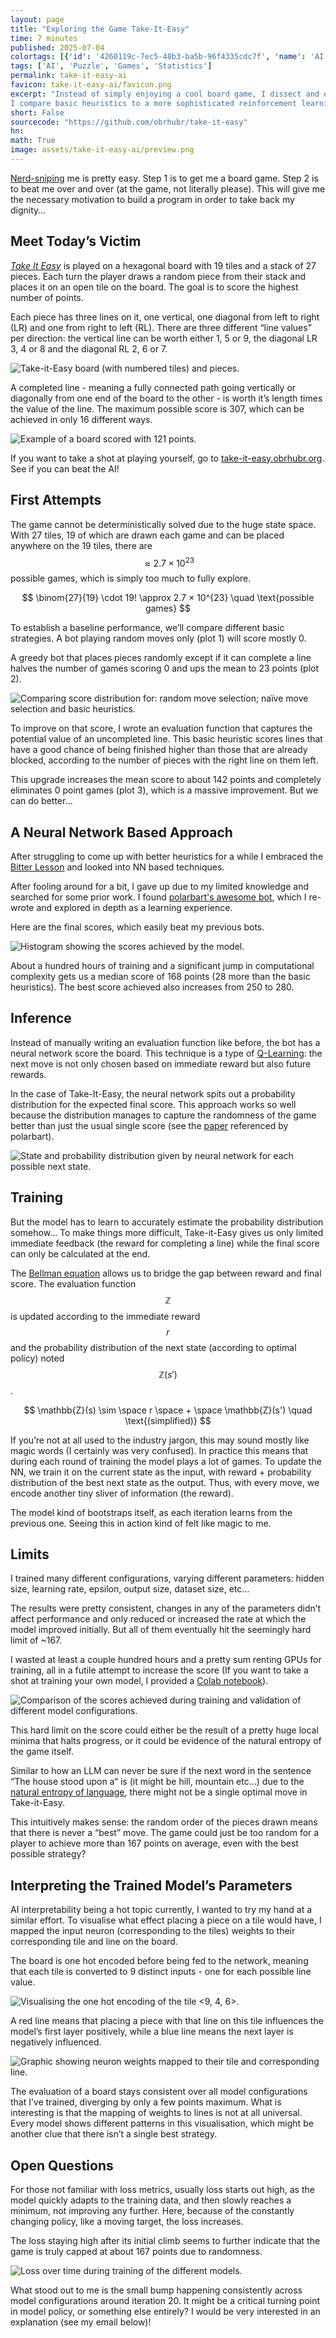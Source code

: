 ```yaml
---
layout: page
title: "Exploring the Game Take-It-Easy"
time: 7 minutes
published: 2025-07-04
colortags: [{'id': '4260119c-7ec5-48b3-ba5b-96f4335cdc7f', 'name': 'AI', 'color': 'yellow'}, {'id': 'f50f3705-0c22-40e2-a074-91d12222a447', 'name': 'Puzzle', 'color': 'purple'}, {'id': '28d7f40f-be75-455e-9d82-781b78d1548c', 'name': 'Games', 'color': 'pink'}, {'id': '805abdfa-25d7-4253-b70a-011688c45da1', 'name': 'Statistics', 'color': 'blue'}]
tags: ['AI', 'Puzzle', 'Games', 'Statistics']
permalink: take-it-easy-ai
favicon: take-it-easy-ai/favicon.png
excerpt: "Instead of simply enjoying a cool board game, I dissect and explore the different approaches to solving the imperfect information game Take-It-Easy.
I compare basic heuristics to a more sophisticated reinforcement learning approach."
short: False
sourcecode: "https://github.com/obrhubr/take-it-easy"
hn: 
math: True
image: assets/take-it-easy-ai/preview.png
---
```


[Nerd-sniping](https://xkcd.com/356/) me is pretty easy. Step 1 is to get me a board game. Step 2 is to beat me over and over (at the game, not literally please). This will give me the necessary motivation to build a program in order to take back my dignity…

## Meet Today’s Victim

*[Take It Easy](https://en.wikipedia.org/wiki/Take_It_Easy_(game))* is played on a hexagonal board with 19 tiles and a stack of 27 pieces. Each turn the player draws a random piece from their stack and places it on an open tile on the board. The goal is to score the highest number of points.

Each piece has three lines on it, one vertical, one diagonal from left to right (LR) and one from right to left (RL). There are three different “line values” per direction: the vertical line can be worth either 1, 5 or 9, the diagonal LR 3, 4 or 8 and the diagonal RL 2, 6 or 7.

![Take-it-Easy board (with numbered tiles) and pieces.](/assets/take-it-easy-ai/0f4cbe24484db169924f9ffdb660361b.webp)

A completed line - meaning a fully connected path going vertically or diagonally from one end of the board to the other - is worth it’s length times the value of the line. The maximum possible score is 307, which can be achieved in only 16 different ways.

![Example of a board scored with 121 points.](/assets/take-it-easy-ai/8c8f60bb8b01c671686baa7176b3aecf.webp)

If you want to take a shot at playing yourself, go to [take-it-easy.obrhubr.org](https://take-it-easy.obrhubr.org/). See if you can beat the AI!

## First Attempts

The game cannot be deterministically solved due to the huge state space. With 27 tiles, 19 of which are drawn each game and can be placed anywhere on the 19 tiles, there are $$ \approx 2.7 × 10^{23} $$ possible games, which is simply too much to fully explore.

$$ \binom{27}{19} \cdot 19! \approx 2.7 × 10^{23} \quad \text{possible games} $$

To establish a baseline performance, we’ll compare different basic strategies. A bot playing random moves only (plot 1) will score mostly 0. 

A greedy bot that places pieces randomly except if it can complete a line halves the number of games scoring 0 and ups the mean to 23 points (plot 2).

![Comparing score distribution for: random move selection; naïve move selection and basic heuristics.](/assets/take-it-easy-ai/3c7b284d848b00f3bb185031b844e2ab.webp)

To improve on that score, I wrote an evaluation function that captures the potential value of an uncompleted line. This basic heuristic scores lines that have a good chance of being finished higher than those that are already blocked, according to the number of pieces with the right line on them left.

This upgrade increases the mean score to about 142 points and completely eliminates 0 point games (plot 3), which is a massive improvement. But we can do better…

## A Neural Network Based Approach

After struggling to come up with better heuristics for a while I embraced the [Bitter Lesson](http://www.incompleteideas.net/IncIdeas/BitterLesson.html) and looked into NN based techniques. 

After fooling around for a bit, I gave up due to my limited knowledge and searched for some prior work. I found [polarbart's awesome bot](https://github.com/polarbart/TakeItEasyAI), which I re-wrote and explored in depth as a learning experience.

Here are the final scores, which easily beat my previous bots.

![Histogram showing the scores achieved by the model.](/assets/take-it-easy-ai/ab818bbb2c94b770b631831db53a96c1.webp)

About a hundred hours of training and a significant jump in computational complexity gets us a median score of 168 points (28 more than the basic heuristics). The best score achieved also increases from 250 to 280.

## Inference

Instead of manually writing an evaluation function like before, the bot has a neural network score the board. This technique is a type of [Q-Learning](https://en.wikipedia.org/wiki/Q-learning): the next move is not only chosen based on immediate reward but also future rewards.

In the case of Take-It-Easy, the neural network spits out a probability distribution for the expected final score. This approach works so well because the distribution manages to capture the randomness of the game better than just the usual single score (see the [paper](https://arxiv.org/abs/1710.10044) referenced by polarbart).

![State and probability distribution given by neural network for each possible next state.](/assets/take-it-easy-ai/0befd680bfa2f5424a19901eb81c2b49.webp)

## Training

But the model has to learn to accurately estimate the probability distribution somehow… To make things more difficult, Take-it-Easy gives us only limited immediate feedback (the reward for completing a line) while the final score can only be calculated at the end.

The [Bellman equation](https://en.wikipedia.org/wiki/Bellman_equation) allows us to bridge the gap between reward and final score. The evaluation function $$ \mathbb{Z} $$ is updated according to the immediate reward $$ r $$ and the probability distribution of the next state (according to optimal policy) noted $$ \mathbb{Z}(s') $$. 

$$ \mathbb{Z}(s) \sim \space r \space + \space \mathbb{Z}(s') \quad \text{(simplified)} $$

If you’re not at all used to the industry jargon, this may sound mostly like magic words (I certainly was very confused). In practice this means that during each round of training the model plays a lot of games. To update the NN, we train it on the current state as the input, with reward + probability distribution of the best next state as the output. Thus, with every move, we encode another tiny sliver of information (the reward).

The model kind of bootstraps itself, as each iteration learns from the previous one. Seeing this in action kind of felt like magic to me.

## Limits

I trained many different configurations, varying different parameters: hidden size, learning rate, epsilon, output size, dataset size, etc...

The results were pretty consistent, changes in any of the parameters didn’t affect performance and only reduced or increased the rate at which the model improved initially. But all of them eventually hit the seemingly hard limit of ~167.

I wasted at least a couple hundred hours and a pretty sum renting GPUs for training, all in a futile attempt to increase the score (If you want to take a shot at training your own model, I provided a [Colab notebook](https://github.com/obrhubr/take-it-easy/tree/master?tab=readme-ov-file#on-google-colab)).

![Comparison of the scores achieved during training and validation of different model configurations.](/assets/take-it-easy-ai/9f4189729ae8c8c26ce255859d876a61.webp)

This hard limit on the score could either be the result of a pretty huge local minima that halts progress, or it could be evidence of the natural entropy of the game itself.

Similar to how an LLM can never be sure if the next word in the sentence “The house stood upon a“ is (it might be hill, mountain etc…) due to the [natural entropy of language](https://arxiv.org/pdf/2010.14701), there might not be a single optimal move in Take-it-Easy.

This intuitively makes sense: the random order of the pieces drawn means that there is never a “best” move. The game could just be too random for a player to achieve more than 167 points on average, even with the best possible strategy?

## Interpreting the Trained Model’s Parameters

AI interpretability being a hot topic currently, I wanted to try my hand at a similar effort. To visualise what effect placing a piece on a tile would have, I mapped the input neuron (corresponding to the tiles) weights to their corresponding tile and line on the board.

The board is one hot encoded before being fed to the network, meaning that each tile is converted to 9 distinct inputs - one for each possible line value.

![Visualising the one hot encoding of the tile <9, 4, 6>.](/assets/take-it-easy-ai/ef9ecf1d95b309785222ee7a5ef49bb2.webp)

A red line means that placing a piece with that line on this tile influences the model’s first layer positively, while a blue line means the next layer is negatively influenced.

![Graphic showing neuron weights mapped to their tile and corresponding line.](/assets/take-it-easy-ai/9d71e4d30f19a7482362cc25303ead40.webp)

The evaluation of a board stays consistent over all model configurations that I’ve trained, diverging by only a few points maximum. What is interesting is that the mapping of weights to lines is not at all universal. Every model shows different patterns in this visualisation, which might be another clue that there isn’t a single best strategy.

## Open Questions

For those not familiar with loss metrics, usually loss starts out high, as the model quickly adapts to the training data, and then slowly reaches a minimum, not improving any further. Here, because of the constantly changing policy, like a moving target, the loss increases.

The loss staying high after its initial climb seems to further indicate that the game is truly capped at about 167 points due to randomness.

![Loss over time during training of the different models.](/assets/take-it-easy-ai/2c5f0c7081a792fb3d2ec3bf76f7f53a.webp)

What stood out to me is the small bump happening consistently across model configurations around iteration 20. It might be a critical turning point in model policy, or something else entirely? I would be very interested in an explanation (see my email below)!

